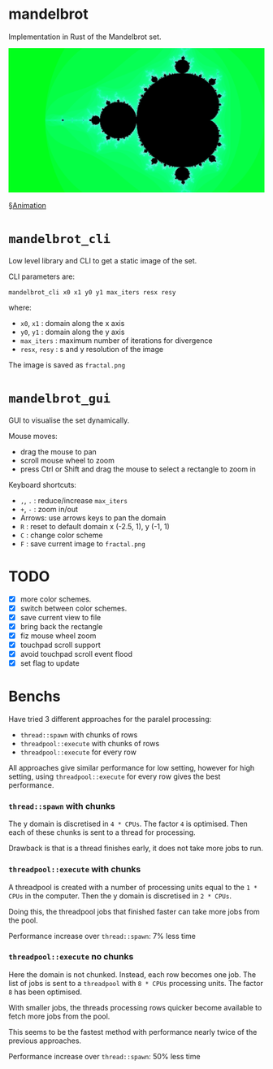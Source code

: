 # mandelbrot

Implementation in Rust of the Mandelbrot set.

![Mandelbrot set](fractal.png)


§[Animation](https://www.youtube.com/watch?v=PxpqSaIbplE)

# `mandelbrot_cli`

Low level library and CLI to get a static image of the set.

CLI parameters are:

```
mandelbrot_cli x0 x1 y0 y1 max_iters resx resy
```

where:

 - `x0`, `x1` : domain along the x axis
 - `y0`, `y1` : domain along the y axis
 - `max_iters` : maximum number of iterations for divergence
 - `resx`, `resy` : s and y resolution of the image

The image is saved as `fractal.png`

# `mandelbrot_gui`

GUI to visualise the set dynamically.

Mouse moves:

 - drag the mouse to pan
 - scroll mouse wheel to zoom
 - press Ctrl or Shift and drag the mouse to select a rectangle to zoom in

Keyboard shortcuts:

 - `,`, `.` : reduce/increase `max_iters`
 - `+`, `-` : zoom in/out
 - Arrows: use arrows keys to pan the domain
 - `R` : reset to default domain x (-2.5, 1), y (-1, 1)
 - `C` : change color scheme
 - `F` : save current image to `fractal.png`

# TODO

 - [x] more color schemes.
 - [x] switch between color schemes.
 - [x] save current view to file
 - [x] bring back the rectangle
 - [x] fiz mouse wheel zoom
 - [x] touchpad scroll support
 - [x] avoid touchpad scroll event flood
 - [x] set flag to update 
 
# Benchs

Have tried 3 different approaches for the paralel processing:

 - `thread::spawn` with chunks of rows
 - `threadpool::execute` with chunks of rows
 - `threadpool::execute` for every row

All approaches give similar performance for low setting, however
for high setting, using `threadpool::execute` for every row gives 
the best performance. 


### `thread::spawn` with chunks

The y domain is discretised in `4 * CPUs`. The factor `4` is optimised.
Then each of these chunks is sent to a thread for processing.

Drawback is that is a thread finishes early, it does not take more jobs
to run.

### `threadpool::execute` with chunks

A threadpool is created with a number of processing units equal to
the `1 * CPUs` in the computer. Then the y domain is discretised in 
`2 * CPUs`. 

Doing this, the threadpool jobs that finished faster can take more 
jobs from the pool.

Performance increase over `thread::spawn`: 7% less time


### `threadpool::execute` no chunks

Here the domain is not chunked. Instead, each row becomes one job.
The list of jobs is sent to a `threadpool` with `8 * CPUs` processing
units. The factor `8` has been optimised. 

With smaller jobs, the threads processing rows quicker become available
to fetch more jobs from the pool. 

This seems to be the fastest method with performance nearly twice
of the previous approaches.

Performance increase over `thread::spawn`: 50% less time
